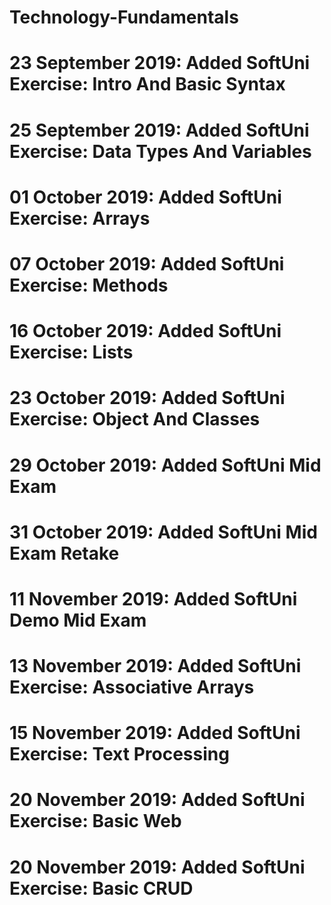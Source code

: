 # Technology-Fundamentals
# 23 September 2019: Added SoftUni Exercise: Intro And Basic Syntax
# 25 September 2019: Added SoftUni Exercise: Data Types And Variables
# 01 October 2019: Added SoftUni Exercise: Arrays
# 07 October 2019: Added SoftUni Exercise: Methods
# 16 October 2019: Added SoftUni Exercise: Lists
# 23 October 2019: Added SoftUni Exercise: Object And Classes
# 29 October 2019: Added SoftUni Mid Exam
# 31 October 2019: Added SoftUni Mid Exam Retake
# 11 November 2019: Added SoftUni Demo Mid Exam
# 13 November 2019: Added SoftUni Exercise: Associative Arrays
# 15 November 2019: Added SoftUni Exercise: Text Processing
# 20 November 2019: Added SoftUni Exercise: Basic Web
# 20 November 2019: Added SoftUni Exercise: Basic CRUD
